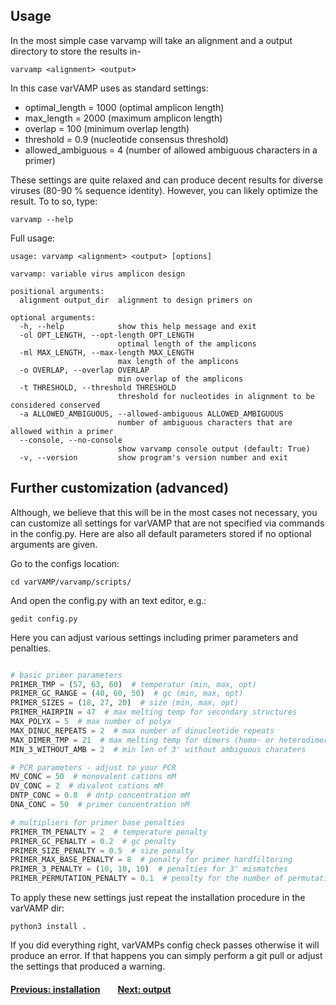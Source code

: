 ## Usage

In the most simple case varvamp will take an alignment and a output directory to store the results in-

```shell
varvamp <alignment> <output>
```

In this case varVAMP uses as standard settings:

* optimal_length = 1000 (optimal amplicon length)
* max_length = 2000 (maximum amplicon length)
* overlap = 100 (minimum overlap length)
* threshold = 0.9 (nucleotide consensus threshold)
* allowed_ambiguous = 4 (number of allowed ambiguous characters in a primer)

These settings are quite relaxed and can produce decent results for diverse viruses (80-90 % sequence identity). However, you can likely optimize the result. To to so, type:
```shell
varvamp --help
```
Full usage:
```
usage: varvamp <alignment> <output> [options]

varvamp: variable virus amplicon design

positional arguments:
  alignment output_dir  alignment to design primers on

optional arguments:
  -h, --help            show this help message and exit
  -ol OPT_LENGTH, --opt-length OPT_LENGTH
                        optimal length of the amplicons
  -ml MAX_LENGTH, --max-length MAX_LENGTH
                        max length of the amplicons
  -o OVERLAP, --overlap OVERLAP
                        min overlap of the amplicons
  -t THRESHOLD, --threshold THRESHOLD
                        threshold for nucleotides in alignment to be considered conserved
  -a ALLOWED_AMBIGUOUS, --allowed-ambiguous ALLOWED_AMBIGUOUS
                        number of ambiguous characters that are allowed within a primer
  --console, --no-console
                        show varvamp console output (default: True)
  -v, --version         show program's version number and exit
```

## Further customization (advanced)

Although, we believe that this will be in the most cases not necessary, you can customize all settings for varVAMP that are not specified via commands in the config.py. Here are also all default parameters stored if no optional arguments are given.

Go to the configs location:
```shell
cd varVAMP/varvamp/scripts/
```
And open the config.py with an text editor, e.g.:
```shell
gedit config.py
```
Here you can adjust various settings including primer parameters and penalties.
```python

# basic primer parameters
PRIMER_TMP = (57, 63, 60)  # temperatur (min, max, opt)
PRIMER_GC_RANGE = (40, 60, 50)  # gc (min, max, opt)
PRIMER_SIZES = (18, 27, 20)  # size (min, max, opt)
PRIMER_HAIRPIN = 47  # max melting temp for secondary structures
MAX_POLYX = 5  # max number of polyx
MAX_DINUC_REPEATS = 2  # max number of dinucleotide repeats
MAX_DIMER_TMP = 21  # max melting temp for dimers (homo- or heterodimers)
MIN_3_WITHOUT_AMB = 2  # min len of 3' without ambiguous charaters

# PCR parameters - adjust to your PCR
MV_CONC = 50  # monovalent cations mM
DV_CONC = 2  # divalent cations mM
DNTP_CONC = 0.8  # dntp concentration mM
DNA_CONC = 50  # primer concentration nM

# multipliers for primer base penalties
PRIMER_TM_PENALTY = 2  # temperature penalty
PRIMER_GC_PENALTY = 0.2  # gc penalty
PRIMER_SIZE_PENALTY = 0.5  # size penalty
PRIMER_MAX_BASE_PENALTY = 8  # penalty for primer hardfiltering
PRIMER_3_PENALTY = (10, 10, 10)  # penalties for 3' mismatches
PRIMER_PERMUTATION_PENALTY = 0.1  # penalty for the number of permutations
```
To apply these new settings just repeat the installation procedure in the varVAMP dir:
```shell
python3 install .
```
If you did everything right, varVAMPs config check passes otherwise it will produce an error. If that happens you can simply perform a git pull or adjust the settings that produced a warning.

#### [Previous: installation](./installation.md)&emsp;&emsp;[Next: output](./output.md)

